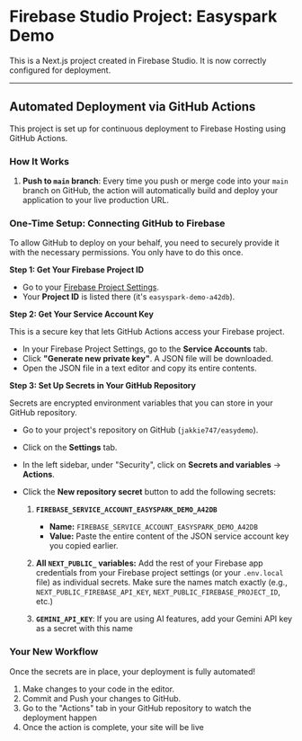 # Firebase Studio Project: Easyspark Demo

This is a Next.js project created in Firebase Studio. It is now correctly configured for deployment.

---

## Automated Deployment via GitHub Actions

This project is set up for continuous deployment to Firebase Hosting using GitHub Actions.

### How It Works

1.  **Push to `main` branch**: Every time you push or merge code into your `main` branch on GitHub, the action will automatically build and deploy your application to your live production URL.

### One-Time Setup: Connecting GitHub to Firebase

To allow GitHub to deploy on your behalf, you need to securely provide it with the necessary permissions. You only have to do this once.

**Step 1: Get Your Firebase Project ID**

*   Go to your [Firebase Project Settings](https://console.firebase.google.com/project/easyspark-demo-a42db/settings/general).
*   Your **Project ID** is listed there (it's `easyspark-demo-a42db`).

**Step 2: Get Your Service Account Key**

This is a secure key that lets GitHub Actions access your Firebase project.
*   In your Firebase Project Settings, go to the **Service Accounts** tab.
*   Click **"Generate new private key"**. A JSON file will be downloaded.
*   Open the JSON file in a text editor and copy its entire contents.

**Step 3: Set Up Secrets in Your GitHub Repository**

Secrets are encrypted environment variables that you can store in your GitHub repository.

*   Go to your project's repository on GitHub (`jakkie747/easydemo`).
*   Click on the **Settings** tab.
*   In the left sidebar, under "Security", click on **Secrets and variables** -> **Actions**.
*   Click the **New repository secret** button to add the following secrets:

    1.  **`FIREBASE_SERVICE_ACCOUNT_EASYSPARK_DEMO_A42DB`**
        *   **Name:** `FIREBASE_SERVICE_ACCOUNT_EASYSPARK_DEMO_A42DB`
        *   **Value:** Paste the entire content of the JSON service account key you copied earlier.

    2.  **All `NEXT_PUBLIC_` variables:** Add the rest of your Firebase app credentials from your Firebase project settings (or your `.env.local` file) as individual secrets. Make sure the names match exactly (e.g., `NEXT_PUBLIC_FIREBASE_API_KEY`, `NEXT_PUBLIC_FIREBASE_PROJECT_ID`, etc.)
    
    3.  **`GEMINI_API_KEY`**: If you are using AI features, add your Gemini API key as a secret with this name

### Your New Workflow ##

Once the secrets are in place, your deployment is fully automated!

1.  Make changes to your code in the editor.
2.  Commit and Push your changes to GitHub.
3.  Go to the "Actions" tab in your GitHub repository to watch the deployment happen
4.  Once the action is complete, your site will be live
